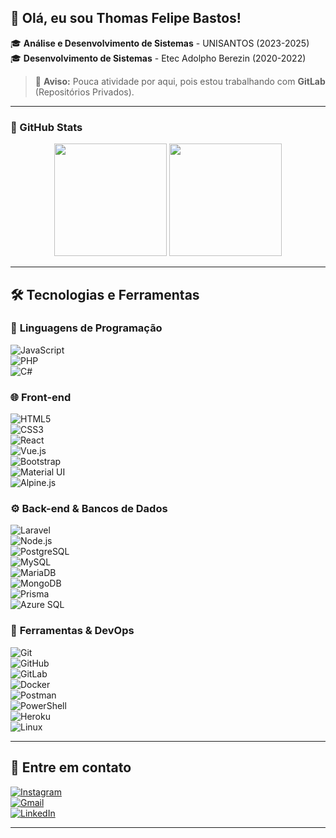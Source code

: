 ## 👋 Olá, eu sou Thomas Felipe Bastos!  

🎓 **Análise e Desenvolvimento de Sistemas** - UNISANTOS (2023-2025)  
🎓 **Desenvolvimento de Sistemas** - Etec Adolpho Berezin (2020-2022)  

> 📢 **Aviso:** Pouca atividade por aqui, pois estou trabalhando com **GitLab** (Repositórios Privados).  

---

### 🚀 GitHub Stats  

<div align="center">
  <img height="180em" src="https://github-readme-stats.vercel.app/api?username=Thomas-DEV7&theme=dark&show_icons=true&hide_border=true"/>
  <img height="180em" src="https://github-readme-stats.vercel.app/api/top-langs/?username=Thomas-DEV7&layout=compact&langs_count=7&theme=dark&hide_border=true"/>
</div>  

---

## 🛠️ Tecnologias e Ferramentas  

### 🔹 **Linguagens de Programação**  
![JavaScript](https://img.shields.io/badge/-JavaScript-F7DF1E?style=flat-square&logo=javascript&logoColor=black)  
![PHP](https://img.shields.io/badge/-PHP-777BB4?style=flat-square&logo=php&logoColor=white)  
![C#](https://img.shields.io/badge/-C%23-239120?style=flat-square&logo=c-sharp&logoColor=white)  

### 🌐 **Front-end**  
![HTML5](https://img.shields.io/badge/-HTML5-E34F26?style=flat-square&logo=html5&logoColor=white)  
![CSS3](https://img.shields.io/badge/-CSS3-1572B6?style=flat-square&logo=css3&logoColor=white)  
![React](https://img.shields.io/badge/-React-61DAFB?style=flat-square&logo=react&logoColor=black)  
![Vue.js](https://img.shields.io/badge/-Vue.js-4FC08D?style=flat-square&logo=vue.js&logoColor=white)  
![Bootstrap](https://img.shields.io/badge/-Bootstrap-7952B3?style=flat-square&logo=bootstrap&logoColor=white)  
![Material UI](https://img.shields.io/badge/-Material%20UI-007FFF?style=flat-square&logo=mui&logoColor=white)  
![Alpine.js](https://img.shields.io/badge/-Alpine.js-8BC0D0?style=flat-square&logo=alpine.js&logoColor=black)  

### ⚙️ **Back-end & Bancos de Dados**  
![Laravel](https://img.shields.io/badge/-Laravel-FF2D20?style=flat-square&logo=laravel&logoColor=white)  
![Node.js](https://img.shields.io/badge/-Node.js-339933?style=flat-square&logo=node.js&logoColor=white)  
![PostgreSQL](https://img.shields.io/badge/-PostgreSQL-336791?style=flat-square&logo=postgresql&logoColor=white)  
![MySQL](https://img.shields.io/badge/-MySQL-4479A1?style=flat-square&logo=mysql&logoColor=white)  
![MariaDB](https://img.shields.io/badge/-MariaDB-003545?style=flat-square&logo=mariadb&logoColor=white)  
![MongoDB](https://img.shields.io/badge/-MongoDB-47A248?style=flat-square&logo=mongodb&logoColor=white)  
![Prisma](https://img.shields.io/badge/-Prisma-2D3748?style=flat-square&logo=prisma&logoColor=white)  
![Azure SQL](https://img.shields.io/badge/-Azure%20SQL-0078D4?style=flat-square&logo=microsoft-azure&logoColor=white)  

### 🔧 **Ferramentas & DevOps**  
![Git](https://img.shields.io/badge/-Git-F05032?style=flat-square&logo=git&logoColor=white)  
![GitHub](https://img.shields.io/badge/-GitHub-181717?style=flat-square&logo=github&logoColor=white)  
![GitLab](https://img.shields.io/badge/-GitLab-FCA121?style=flat-square&logo=gitlab&logoColor=white)  
![Docker](https://img.shields.io/badge/-Docker-2496ED?style=flat-square&logo=docker&logoColor=white)  
![Postman](https://img.shields.io/badge/-Postman-FF6C37?style=flat-square&logo=postman&logoColor=white)  
![PowerShell](https://img.shields.io/badge/-PowerShell-5391FE?style=flat-square&logo=powershell&logoColor=white)  
![Heroku](https://img.shields.io/badge/-Heroku-430098?style=flat-square&logo=heroku&logoColor=white)  
![Linux](https://img.shields.io/badge/-Linux-FCC624?style=flat-square&logo=linux&logoColor=black)  

---

## 📩 Entre em contato  

[![Instagram](https://img.shields.io/badge/-Instagram-%23E4405F?style=for-the-badge&logo=instagram&logoColor=white)](https://www.instagram.com/_thomas013/)  
[![Gmail](https://img.shields.io/badge/-Gmail-D14836?style=for-the-badge&logo=gmail&logoColor=white)](mailto:thomas.felip16@gmail.com)  
[![LinkedIn](https://img.shields.io/badge/-LinkedIn-%230077B5?style=for-the-badge&logo=linkedin&logoColor=white)](https://www.linkedin.com/in/thomasbastos)  

---
